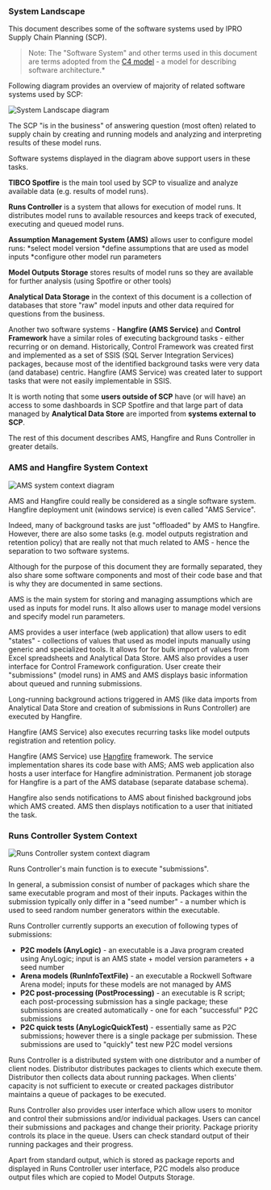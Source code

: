 <!-- # Hidden by Structurizr -->
<!-- ## Also hidden by Structurizr -->

### System Landscape

This document describes some of the software systems used by IPRO Supply Chain Planning (SCP).

> Note: The "Software System" and other terms used in this document are terms adopted from the [C4 model](https://c4model.com/) - a model for describing software architecture.*

Following diagram provides an overview of majority of related software systems used by SCP:

<!--![System Landscape diagram](embed:EnterpriseContext)-->
![System Landscape diagram](https://structurizr.com/share/39062/images/EnterpriseContext.png)

The SCP "is in the business" of answering question (most often) related to supply chain by creating and running models and analyzing and interpreting results of these model runs.

Software systems displayed in the diagram above support users in these tasks.

**TIBCO Spotfire** is the main tool used by SCP to visualize and analyze available data (e.g. results of model runs).

**Runs Controller** is a system that allows for execution of model runs. It distributes model runs to available resources and keeps track of executed, executing and queued model runs.

**Assumption Management System (AMS)** allows user to configure model runs:
*select model version
*define assumptions that are used as model inputs
*configure other model run parameters

**Model Outputs Storage** stores results of model runs so they are available for further analysis (using Spotfire or other tools)

**Analytical Data Storage** in the context of this document is a collection of databases that store "raw" model inputs and other data required for questions from the business.

Another two software systems - **Hangfire (AMS Service)** and **Control Framework** have a similar roles of executing background tasks - either recurring or on demand. Historically, Control Framework was created first and implemented as a set of SSIS (SQL Server Integration Services) packages, because most of the identified background tasks were very data (and database) centric. Hangfire (AMS Service) was created later to support tasks that were not easily implementable in SSIS.

It is worth noting that some **users outside of SCP** have (or will have) an access to some dashboards in SCP Spotfire and that large part of data managed by **Analytical Data Store** are imported from **systems external to SCP**.

The rest of this document describes AMS, Hangfire and Runs Controller in greater details.

### AMS and Hangfire System Context

<!--![AMS system context diagram](embed:AMSSystemContext)-->
![AMS system context diagram](https://structurizr.com/share/39062/images/AMSSystemContext.png)

AMS and Hangfire could really be considered as a single software system. Hangfire deployment unit (windows service) is even called "AMS Service".

Indeed, many of background tasks are just "offloaded" by AMS to Hangfire.
However, there are also some tasks (e.g. model outputs registration and retention policy) that are really not that much related to AMS - hence the separation to two software systems.

Although for the purpose of this document they are formally separated, they also share some software components and most of their code base and that is why they are documented in same sections.

AMS is the main system for storing and managing assumptions which are used as inputs for model runs.
It also allows user to manage model versions and specify model run parameters.

AMS provides a user interface (web application) that allow users to edit "states" - collections of values that used as model inputs manually using generic and specialized tools. It allows for for bulk import of values from Excel spreadsheets and Analytical Data Store.
AMS also provides a user interface for Control Framework configuration.
User create their "submissions" (model runs) in AMS and AMS displays basic information about queued and running submissions.

Long-running background actions triggered in AMS (like data imports from Analytical Data Store and creation of submissions in Runs Controller) are executed by Hangfire.

Hangfire (AMS Service) also executes recurring tasks like model outputs registration and retention policy.

Hangfire (AMS Service) use [Hangfire](https://www.hangfire.io/) framework.
The service implementation shares its code base with AMS; AMS web application also hosts a user interface for Hangfire administration. Permanent job storage for Hangfire is a part of the AMS database (separate database schema).

Hangfire also sends notifications to AMS about finished background jobs which AMS created. AMS then displays notification to a user that initiated the task.

### Runs Controller System Context

<!--![Runs Controller system context diagram](embed:RunsControllerSystemContext)-->
![Runs Controller system context diagram](https://structurizr.com/share/39062/images/RunsControllerSystemContext.png)

Runs Controller's main function is to execute "submissions".

In general, a submission consist of number of packages which share the same executable program and most of their inputs. Packages within the submission typically only differ in a "seed number" - a number which is used to seed random number generators within the executable.

Runs Controller currently supports an execution of following types of submissions:

* **P2C models (AnyLogic)** - an executable is a Java program created using AnyLogic; input is an AMS state + model version parameters + a seed number
* **Arena models (RunInfoTextFile)** - an executable a Rockwell Software Arena model; inputs for these models are not managed by AMS
* **P2C post-processing (PostProcessing)** - an executable is R script; each post-processing submission has a single package; these submissions are created automatically - one for each "successful" P2C submissions
* **P2C quick tests (AnyLogicQuickTest)** - essentially same as P2C submissions; however there is a single package per submission. These submissions are used to "quickly" test new P2C model versions

Runs Controller is a distributed system with one distributor and a number of client nodes. Distributor distributes packages to clients which execute them. Distributor then collects data about running packages.
When clients' capacity is not sufficient to execute or created packages distributor maintains a queue of packages to be executed.

Runs Controller also provides user interface which allow users to monitor and control their submissions and/or individual packages. Users can cancel their submissions and packages and change their priority.
Package priority controls its place in the queue.
Users can check standard output of their running packages and their progress.

Apart from standard output, which is stored as package reports and displayed in Runs Controller user interface, P2C models also produce output files which are copied to Model Outputs Storage.